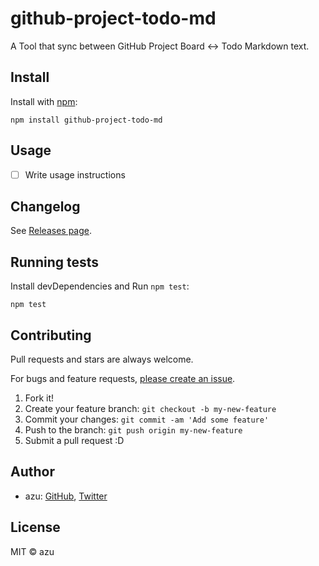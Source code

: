 # github-project-todo-md

A Tool that sync between GitHub Project Board &lt;-&gt; Todo Markdown text.

## Install

Install with [npm](https://www.npmjs.com/):

    npm install github-project-todo-md

## Usage

- [ ] Write usage instructions

## Changelog

See [Releases page](https://github.com/azu/github-project-todo-md/releases).

## Running tests

Install devDependencies and Run `npm test`:

    npm test

## Contributing

Pull requests and stars are always welcome.

For bugs and feature requests, [please create an issue](https://github.com/azu/github-project-todo-md/issues).

1. Fork it!
2. Create your feature branch: `git checkout -b my-new-feature`
3. Commit your changes: `git commit -am 'Add some feature'`
4. Push to the branch: `git push origin my-new-feature`
5. Submit a pull request :D

## Author

- azu: [GitHub](https://github.com/azu), [Twitter](https://twitter.com/azu_re)

## License

MIT © azu

